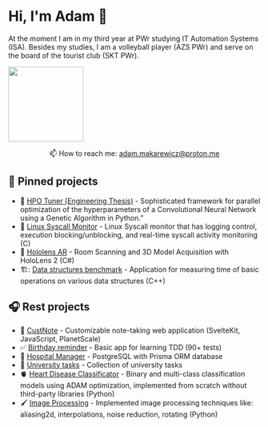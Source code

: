 # Hi, I'm Adam 👋
At the moment I am in my third year at PWr studying IT Automation Systems (ISA). Besides my studies, I am a volleyball player (AZS PWr) and serve on the board of the tourist club (SKT PWr).

   <a href="https://github.com/romankh3/github-readme-stats"><img height=150
                                                                  src="https://github-readme-stats.vercel.app/api/top-langs/?username=adrakpro&layout=compact"/></a>
</p>

<p align='center'>
   📫 How to reach me: <a href='mailto:adam.makarewicz@proton.me'>adam.makarewicz@proton.me</a>
</p>

## 📌 Pinned projects
- 🥇 [HPO Tuner (Engineering Thesis)](https://github.com/AdrakPro/HPO_Tuner) - Sophisticated framework for parallel optimization of the hyperparameters of a Convolutional Neural Network using a Genetic Algorithm in Python.”
- 📝 [Linux Syscall Monitor](https://github.com/AdrakPro/linux-syscall-monitor-spring-2025) - Linux Syscall monitor that has logging control, execution blocking/unblocking, and real-time syscall activity monitoring (C)
-  🥽 [Hololens AR](https://github.com/Hololens-PWr-Projekt/CONNECTION) - Room Scanning and 3D Model Acquisition with HoloLens 2 (C#)
-  🏗️: [Data structures benchmark](https://github.com/AdrakPro/uni-tasks/tree/master/data_structures/gui) - Application for measuring time of basic operations on various data structures (C++)
  
## 🎧 Rest projects
- :notebook_with_decorative_cover: [CustNote](https://github.com/AdrakPro/custnote/) - Customizable note-taking web application (SvelteKit, JavaScript, PlanetScale)
- :white_check_mark: [Birthday reminder](https://github.com/AdrakPro/svelte-tdd/) - Basic app for learning TDD (90+ tests)
- 🏥 [Hospital Manager](https://github.com/AdrakPro/hospital) - PostgreSQL with Prisma ORM database
- :school: [University tasks](https://github.com/AdrakPro/uni-tasks) - Collection of university tasks
-  🫀 [Heart Disease Classificator](https://github.com/AdrakPro/heart-diseae-ml) - Binary and multi-class classification models using ADAM optimization, implemented from scratch without third-party libraries (Python)
- 🖌️ [Image Processing](https://github.com/AdrakPro/uni-tasks/tree/master/image_processing) - Implemented image processing techniques like: aliasing2d, interpolations, noise reduction, rotating (Python)
